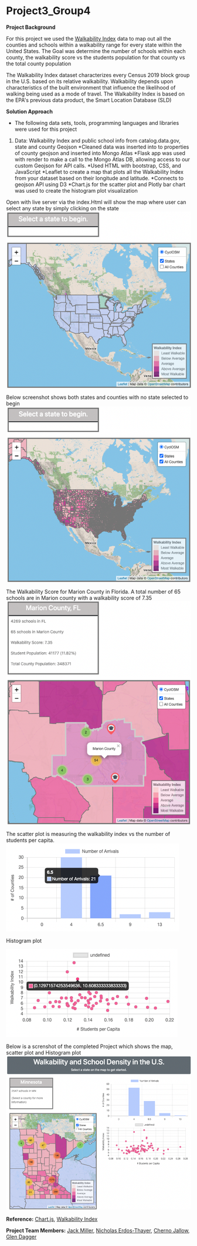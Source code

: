 # Project3_Group4

**Project Background**


For this project we used the [Walkability Index](https://catalog.data.gov/dataset/walkability-index) data to map out all the counties and schools within a walkability range for every state within the United States.  The Goal was determine the number of schools within each county, the walkability score vs the students population for that county vs the total county population

The Walkability Index dataset characterizes every Census 2019 block group in the U.S. based on its relative walkability. Walkability depends upon characteristics of the built environment that influence the likelihood of walking being used as a mode of travel. The Walkability Index is based on the EPA's previous data product, the Smart Location Database (SLD)


**Solution Approach**
- The following data sets, tools, programming languages and libraries were used for this project 

1. Data: Walkability Index and  public school info from catalog.data.gov, state and county Geojson
*Cleaned data was inserted into to properties of county geojson and inserted into Mongo Atlas
*Flask app was used with render to make a call to the Mongo Atlas DB, allowing access to our custom Geojson for API calls.
*Used HTML with bootstrap, CSS,  and JavaScript
*Leaflet to create a map that plots all the Walkability Index from your dataset based on their longitude and latitude.
*Connects to geojson API using D3
*Chart.js for the scatter plot and Plotly bar chart was used to create the histogram plot visualization


Open with live server via the index.Html will show the map where user can select any state by simply clicking on the state
![This is an image](images/map-with-states.png)


Below screenshot shows both states and counties with no state selected to begin
![This is an image](images/map-view-states-counties.png)


The Walkability Score for Marion County in Florida. A total number of 65 schools are in Marion county with a walkability score of 7.35
![This is an image](images/marion-county-walkability.png)


The scatter plot is measuring the walkability index vs the number of students per capita. 
![This is an image](images/chart1.png)


Histogram plot

![This is an image](images/chart2.png)


Below is a screnshot of the completed Project which shows the map, scatter plot and Histogram plot
![This is an image](images/mn-with-charts.png)


**Reference:**
[Chart.js](https://www.chartjs.org/), 
[Walkability Index](https://catalog.data.gov/dataset/walkability-index)

**Project Team Members:** 
[Jack Miller](jmiller10@css.edu),
[Nicholas Erdos-Thayer](erdos.thayer@gmail.com),
[Cherno Jallow](cjallow@hotmail.com),
[Glen Dagger](glendagger@gmail.com)


